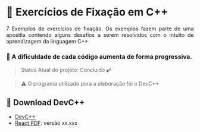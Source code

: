 # :pencil: Exercícios de Fixação em C++
<p align="justify"> 7 Exemplos de exercícios de fixação. Os exemplos fazem parte de uma apostila contendo alguns desafios a serem resolvidos com o intuito de aprendizagem da linguagem C++ </p>

### :star2: A dificuldade de cada código aumenta de forma progressiva.

> Status Atual do projeto: Concluido :heavy_check_mark:

> :warning: O programa utilizado para a elaboração foi o DevC++


## :paperclip: Download DevC++
- [DevC++](https://sourceforge.net/projects/orwelldevcpp/)
- [React PDF](https://react-pdf.org/): versão xx.xxx 
